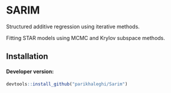 # SARIM
Structured additive regression using iterative methods.

Fitting STAR models using MCMC and Krylov subspace methods.

## Installation

#### Developer version:

```r
devtools::install_github("parikhaleghi/Sarim")
```

